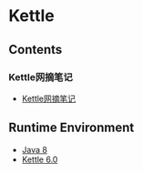 # Kettle

## Contents
### Kettle网摘笔记
- [Kettle网摘笔记](doc/KettleCollection.md)

## Runtime Environment
- [Java 8](http://www.oracle.com/technetwork/java/javase/downloads/jdk8-downloads-2133151.html)
- [Kettle 6.0](https://sourceforge.net/projects/pentaho/files/Data%20Integration/6.0/)